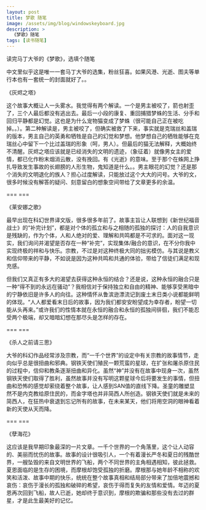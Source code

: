 ```yaml
---
layout: post
title: 梦歌 随笔
image: /assets/img/blog/windowskeyboard.jpg
description: >
  《梦歌》随笔
tags: [读书随笔]
---
```


读完马丁大爷的《梦歌》，选填个随笔

中文里似乎这是唯一一套马丁大爷的选集，粉丝狂喜。如果风港、光逝、图夫等单行本也有一套统一的封面就好了。。

《灰烬之塔》

这个故事大概让人一头雾水。我觉得有两个解读。一个是男主被咬了，箭也射歪了，三个人最后都没有逃出去。最后一小段的康复、重回捕猎梦蛛的生活、分手和回归平静都是幻觉。这也是为什么宠物猫变成了梦蛛（很可能自己正在被吃掉。。）。第二种解读是，男主被咬了，但确实被救了下来，事实就是克瑞丝和盖瑞的版本，男主自己的英勇和牺牲是自己的幻觉和梦想。他梦想自己的牺牲能够在克瑞丝心中留下一个比过盖瑞的形象（呵，男人）。但最后的猫无法解释，大概始终不清醒。灰烬之塔应该就是已经消失的文明的遗迹，（象征着）就像男女主的爱情，都已化作粉末烟消云散，没有挽回。有《光逝》的意味。至于那个在蛛网上挣扎导致发生事故的长翅膀的人形生物，鬼知道是什么。。男主眼花的幻觉？还是那个消失的文明退化的族人？担心过度解读，只能放过这个大大的问号。大爷的文，很多时候没有解答的疑问、刻意留白的想象空间带给了文章更多的余温。

=== === 

《莱安娜之歌》

最早出现在科幻世界译文版，很多很多年前了。故事主旨让人联想到《新世纪福音战士》的“补完计划”，都是对个体的孤立和与之相随的孤独的探讨：人的自我意识是残缺的，作为个体，人和人绝对的爱、理解和共鸣都是不可求的。面对这一现实，我们询问并渴望是否存在一种“补完”，实现集体/融合的意识，在不分你我中实现终极的祥和与快乐。宗教，不过是对这种终极大同的拙劣模仿。与其说是教义和信仰带来的平静，不如说是因为这种共鸣和共通的体验，带给了信徒们满足和现充感。

但我们又真正有多大的渴望去获得这种永恒的结合？还是说，这种永恒的融合只是一种“得不到的永远在骚动”？我相信对于保持独立和自由的精神、能够享受黑暗中的宁静依旧是许多人的向往。这种情怀从鲁滨逊漂流记到废土末日类小说都能鲜明的体现。“人人都爱看末日后的故事，因为我们都安安盼望成为幸存者，盼望一切能从头再来。”或许我们的性情本就在永恒的融合和永恒的孤独间徘徊，我们不能忍受两个极端，却又暗暗幻想在那尽头是怎样的存在。

=== ===

《杀人之前请三思》

大爷的科幻作品经常涉及宗教，而“一千个世界”的设定中有关宗教的故事情节，走向似乎总是很扭曲和邪典。钢铁天使们殖民一颗荒蛮的星球，在扩张和屠杀原住民的过程中，信仰和教条逐渐扭曲和异化。虽然“神”并没有在故事中现身一次，虽然钢铁天使们取得了胜利，虽然故事并没有写明这颗星球今后将要发生的事情，但扭曲和恐怖的感觉却萦绕着整个故事，让人感到SAN值的直线下降。圣童的雕塑显然不是内克教给原住民的，而金字塔也并非简西人所创造。钢铁天使们就是未来的简西人，在狂热中衰退到忘记所有的故事，在未来某天，他们将用空洞的眼神看着新的天使从天而降。

=== ===

《孽海花》

这应该是我早期印象最深的一片文章。一千个世界的一个角落里，这个让人动容的、美丽而忧伤的故事。故事的设计很吸引人，一个有着漫长严冬和夏日的残酷世界，一艘坠毁的来自文明世界的飞船，两个不同世界的主角相遇相知，彼此拯救。夏恩面临的是生存的困境，而摩根却饱受孤独的折磨。摩根那与她年龄不相称的欢笑和活泼、故事中期的快乐，统统在整个故事真相和结局部分带来了加倍地震撼和哀伤：哀伤于漫长的孤独和破碎的希望，哀伤于得而复失的友情和爱情。年迈的夏恩再次回到飞船，故人已逝，她却终于意识到，摩根的欺骗和那些没有去过的群星，才是此生最美好的记忆。
